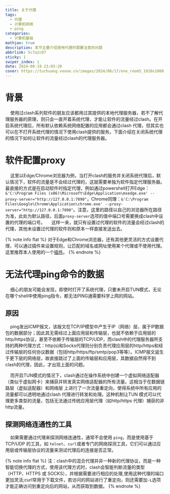 ```yaml
---
title: 关于代理
tags:
  - 代理
  - 计算机网络
  - ping
categories:
  - 计算机基础
mathjax: true
description: 本节主要介绍使用代理时需要注意的问题
abbrlink: 5c7a2c07
sticky: 1
swiper_index: 1
date: 2024-08-19 23:03:20
cover: https://tuchuang.voooe.cn/images/2024/08/17/one_room5_1920x1080.webp
---
```


# 背景

&nbsp;&nbsp;&nbsp;&nbsp;使用过clash系列软件的朋友应该都用过其提供的本地代理服务器，若不了解代理服务器的原理，则只会一直开着系统代理，才能让软件的流量经过clash。在开启系统代理后，所有默认依赖系统网络配置的应用都会通过clash 代理，但其实也可以在不打开系统代理的情况下使用clash提供的服务。下面介绍在关闭系统代理的情况下如何让软件的流量经过clash的代理服务器。

# 软件配置proxy

&nbsp;&nbsp;&nbsp;&nbsp;这里以Edge/Chrome浏览器为例，当打开clash的服务并关闭系统代理后，默认情况下，软件的流量是不会经过代理的，这就需要单独为软件指定代理服务器。最直接的方式是在启动软件时指定代理，例如通过powershell打开Edge：`&'C:\Program Files (x86)\Microsoft\Edge\Application\msedge.exe' --proxy-server="http://127.0.0.1:7890"`，Chrome同理：`&'C:\Program Files\Google\Chrome\Application\chrome.exe' --proxy-server="http://127.0.0.1:7890"`。注意，这里的路径以自己的浏览器所在路径为准，此处为默认路径，后面`proxy-server`选项的值中端口号需要换成clash中设置的代理的端口号。
&nbsp;&nbsp;&nbsp;&nbsp;这样一来，就只有设置过代理的软件的流量会经过clash的代理，其他未设置过代理的软件则和原本一样直接发送出去。

{% note info flat %}
对于Edge和Chrome浏览器，还有其他更灵活的方式设置代理，可以通过插件来设置规则，让匹配的域名或网址使用某个代理或不使用代理。这里推荐本人使用的一个[插件](https://chromewebstore.google.com/detail/proxy-switchyomega-3-zero/pfnededegaaopdmhkdmcofjmoldfiped)。
{% endnote %}

# 无法代理ping命令的数据

&nbsp;&nbsp;&nbsp;&nbsp;细心的朋友可能会发现，即使时打开了系统代理，只要未开启TUN模式，无论在哪个shell中使用ping指令，都无法PING通需要科学上网的网站。

## 原因

&nbsp;&nbsp;&nbsp;&nbsp;ping发出ICMP报文，该报文在TCP/IP模型中产生于IP（网络）层，属于IP数据包的数据部分；因此其无需经过上面应用层和传输层，也就不依赖于应用层的http/https协议，甚至不依赖于传输层的TCP/UDP，而clash中的代理服务器所支持的两种代理方式：http(s)和Socks代理则分别负责代理应用层的http/https和经过传输层的任何协议数据（包括http/https/ftp/smtp/pop3等等）。ICMP报文诞生于更下层的网络层，故直接跳过了上面的传输层和应用层，其数据自然得不到clash的代理，因此，才出现上面的问题。

&nbsp;&nbsp;&nbsp;&nbsp;而开启TUN模式的情况下，clash通过在操作系统中创建一个虚拟网络适配器（类似于虚拟网卡）来捕获并转发真实网络适配器的所有流量。这相当于在数据链路层（虚拟适配器）和网络层 上进行了一次流量重定向，使得系统中所有应用的流量都可以透明地通过clash 代理进行转发和处理。这种机制让TUN 模式可以代理更多类型的流量，包括无法通过传统应用层代理（如http/https 代理）捕获的非http流量。

## 探测网络连通性的工具

&nbsp;&nbsp;&nbsp;&nbsp;如果需要通过代理来探测网络连通性，通常不会使用 `ping`，而是使用基于 TCP/UDP 的工具，如 `telnet`、`curl`或者专门的网络探测工具，它们可以通过应用层或传输层协议的流量来测试代理后的连接是否正常。

{% note info flat %}
注：clash中的混合代理并非一种新的代理协议，而是一种智能切换代理的方式，使用该代理方式时，clash会智能判断流量的类型（HTTP、HTTPS 或 SOCKS），并根据需要进行相应的处理,使用这种代理的端口更加灵活;curl常用于下载文件，若访问的网站进行了重定向，则还需要加`-L`选项才能正确访问到重定向后的网站，从而获取到数据。
{% endnote %}
